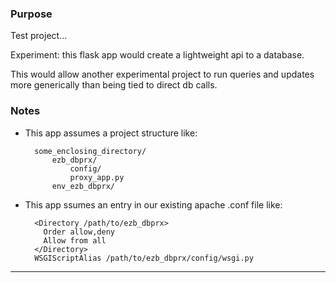 ### Purpose

Test project...

Experiment: this flask app would create a lightweight api to a database.

This would allow another experimental project to run queries and updates more generically than being tied to direct db calls.


### Notes

- This app assumes a project structure like:

        some_enclosing_directory/
            ezb_dbprx/
                config/
                proxy_app.py
            env_ezb_dbprx/


- This app ssumes an entry in our existing apache .conf file like:

        <Directory /path/to/ezb_dbprx>
          Order allow,deny
          Allow from all
        </Directory>
        WSGIScriptAlias /path/to/ezb_dbprx/config/wsgi.py

---
